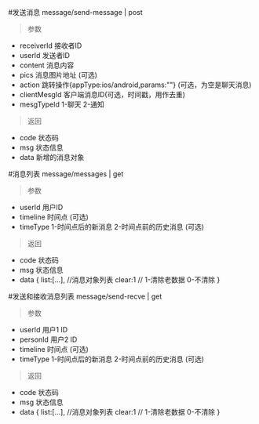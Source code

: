 #发送消息
message/send-message | post
> 参数  
* receiverId 接收者ID
* userId 发送者ID
* content 消息内容
* pics 消息图片地址 (可选)
* action 跳转操作{appType:ios/android,params:""} (可选，为空是聊天消息)
* clientMesgId 客户端消息ID(可选，时间戳，用作去重)
* mesgTypeId 1-聊天 2-通知

> 返回  
* code 状态码
* msg 状态信息
* data 新增的消息对象

#消息列表
message/messages | get
> 参数  
* userId 用户ID
* timeline 时间点 (可选)
* timeType 1-时间点后的新消息 2-时间点前的历史消息 (可选)

> 返回  
* code 状态码
* msg 状态信息
* data {
  list:[...], //消息对象列表
  clear:1     // 1-清除老数据 0-不清除
}

#发送和接收消息列表
message/send-recve | get
> 参数  
* userId 用户1 ID
* personId 用户2 ID
* timeline 时间点 (可选)
* timeType 1-时间点后的新消息 2-时间点前的历史消息 (可选)

> 返回  
* code 状态码
* msg 状态信息
* data {
  list:[...], //消息对象列表
  clear:1     // 1-清除老数据 0-不清除
}
